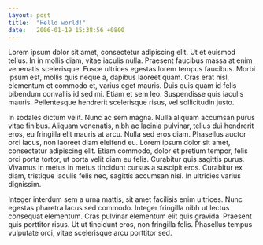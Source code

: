 ```yaml
---
layout: post
title:  "Hello world!"
date:   2006-01-19 15:38:56 +0800
---
```


Lorem ipsum dolor sit amet, consectetur adipiscing elit. Ut et euismod tellus. In in mollis diam, vitae iaculis nulla. Praesent faucibus massa at enim venenatis scelerisque. Fusce ultrices egestas lorem tempus faucibus. Morbi ipsum est, mollis quis neque a, dapibus laoreet quam. Cras erat nisl, elementum et commodo et, varius eget mauris. Duis quis quam id felis bibendum convallis id sed mi. Etiam et sem leo. Suspendisse quis iaculis mauris. Pellentesque hendrerit scelerisque risus, vel sollicitudin justo.

In sodales dictum velit. Nunc ac sem magna. Nulla aliquam accumsan purus vitae finibus. Aliquam venenatis, nibh ac lacinia pulvinar, tellus dui hendrerit eros, eu fringilla elit mauris at arcu. Nulla sed eros diam. Phasellus auctor orci lacus, non laoreet diam eleifend eu. Lorem ipsum dolor sit amet, consectetur adipiscing elit. Etiam commodo, dolor et pretium tempor, felis orci porta tortor, ut porta velit diam eu felis. Curabitur quis sagittis purus. Vivamus in metus in metus tincidunt cursus a suscipit eros. Curabitur ex diam, tristique iaculis felis nec, sagittis accumsan nisi. In ultricies varius dignissim.

Integer interdum sem a urna mattis, sit amet facilisis enim ultrices. Nunc egestas pharetra lacus sed commodo. Integer fringilla nibh ut lectus consequat elementum. Cras pulvinar elementum elit quis gravida. Praesent quis porttitor risus. Ut ut tincidunt eros, non fringilla felis. Phasellus tempus vulputate orci, vitae scelerisque arcu porttitor sed.
